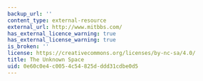 ```yaml
---
backup_url: ''
content_type: external-resource
external_url: http://www.mitbbs.com/
has_external_licence_warning: true
has_external_license_warning: true
is_broken: ''
license: https://creativecommons.org/licenses/by-nc-sa/4.0/
title: The Unknown Space
uid: 0e60c0e4-c005-4c54-825d-ddd31cdbe0d5
---
```

